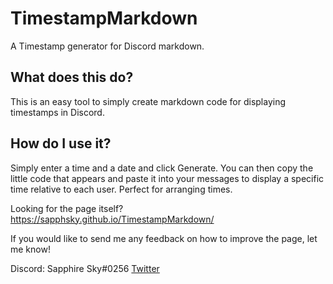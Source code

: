 # TimestampMarkdown
A Timestamp generator for Discord markdown.

## What does this do?
This is an easy tool to simply create markdown code for displaying timestamps in Discord.

## How do I use it?
Simply enter a time and a date and click Generate. You can then copy the little code that appears and paste it into your messages to display a specific time relative to each user. Perfect for arranging times.

Looking for the page itself?
https://sapphsky.github.io/TimestampMarkdown/

If you would like to send me any feedback on how to improve the page, let me know!

Discord: Sapphire Sky#0256
[Twitter](twitter.com/sapph_sky)
